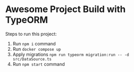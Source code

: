 # Awesome Project Build with TypeORM

Steps to run this project:

1. Run `npm i` command
2. Run `docker compose up`
3. Apply migrations `npm run typeorm migration:run -- -d src/DataSource.ts`
4. Run `npm start` command
